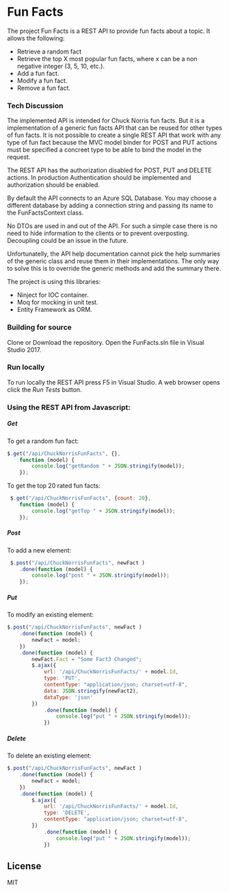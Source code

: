 # Fun Facts

The project Fun Facts is a REST API to provide fun facts about a topic. It allows the following:

- Retrieve a random fact
- Retrieve the top X most popular fun facts, where x can be a non negative integer (3, 5, 10, etc.).
- Add a fun fact.
- Modify a fun fact.
- Remove a fun fact.

### Tech Discussion
The implemented API is intended for Chuck Norris fun facts. But it is a implementation of a generic fun facts API that can be reused for other types of fun facts. It is not possible to create a single REST API that work with any type of fun fact because the MVC model binder for POST and PUT actions must be specified a concreet type to be able to bind the model in the request.

The REST API has the authorization disabled for POST, PUT and DELETE actions. In production Authentication should be implemented and authorization should be enabled.

By default the API connects to an Azure SQL Database. You may choose a different database by adding a connection string and passing its name to the FunFactsContext class.

No DTOs are used in and out of the API. For such a simple case there is no need to hide information to the clients or to prevent overposting. Decoupling could be an issue in the future.

Unfortunatelly, the API help documentation cannot pick the help summaries of the generic class and reuse them in their implementations. The only way to solve this is to override the generic methods and add the summary there.

The project is using this libraries:
- Ninject for IOC container.
- Moq for mocking in unit test.
- Entity Framework as ORM.

### Building for source
Clone or Download the repository.
Open the FunFacts.sln file in Visual Studio 2017. 

### Run locally
To run locally the REST API press F5 in Visual Studio.
A web browser opens click the *Run Tests* button.
### Using the REST API from Javascript:
##### Get
To get a random fun fact:
```javascript
$.get("/api/ChuckNorrisFunFacts", {},
    function (model) {
        console.log("getRandom " + JSON.stringify(model));
    });
```
To get the top 20 rated fun facts:
```javascript
 $.get("/api/ChuckNorrisFunFacts", {count: 20},
    function (model) {
        console.log("getTop " + JSON.stringify(model));
    });
```

##### Post
To add a new element:
```javascript
 $.post("/api/ChuckNorrisFunFacts", newFact )
    .done(function (model) {
        console.log("post " + JSON.stringify(model));
    });
```
##### Put
To modify an existing element:
```javascript
$.post("/api/ChuckNorrisFunFacts", newFact )
    .done(function (model) {
        newFact = model;
    })
    .done(function (model) {
        newFact.Fact = "Some Fact3 Changed";
        $.ajax({
            url: '/api/ChuckNorrisFunFacts/' + model.Id,
            type: 'PUT',
            contentType: "application/json; charset=utf-8",
            data: JSON.stringify(newFact2),
            dataType: 'json'
        })
            .done(function (model) {
                console.log("put " + JSON.stringify(model));
            })
```
##### Delete
To delete an existing element:
```javascript
$.post("/api/ChuckNorrisFunFacts", newFact )
    .done(function (model) {
        newFact = model;
    })
    .done(function (model) {
        $.ajax({
            url: '/api/ChuckNorrisFunFacts/' + model.Id,
            type: 'DELETE',
            contentType: "application/json; charset=utf-8",
        })
            .done(function (model) {
                console.log("put " + JSON.stringify(model));
            })
```

License
----

MIT

[//]: # (These are reference links used in the body of this note and get stripped out when the markdown processor does its job. There is no need to format nicely because it shouldn't be seen. Thanks SO - http://stackoverflow.com/questions/4823468/store-comments-in-markdown-syntax)


   [git-repo-url]: <https://github.com/joemccann/dillinger.git>
   [jQuery]: <http://jquery.com>

